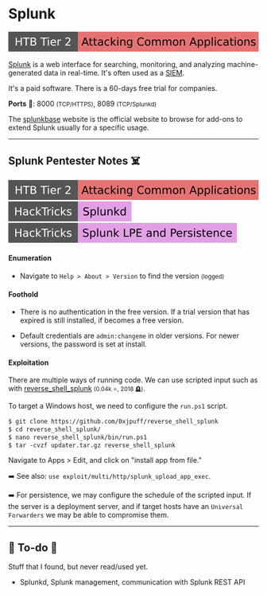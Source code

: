 # Splunk

[![attacking_common_applications](../../../../cybersecurity/_badges/htb/attacking_common_applications.svg)](https://academy.hackthebox.com/course/preview/attacking-common-applications)

<div class="row row-cols-lg-2"><div>

[Splunk](https://www.splunk.com/) is a web interface for searching, monitoring, and analyzing machine-generated data in real-time. It's often used as a [SIEM](/cybersecurity/blue-team/topics/logs.md#security-information-and-event-management-siem).

It's a paid software. There is a 60-days free trial for companies.

**Ports** 🐲: 8000 <small>(TCP/HTTPS)</small>, 8089 <small>(TCP/Splunkd)</small>

The [splunkbase](https://splunkbase.splunk.com/) website is the official website to browse for add-ons to extend Splunk usually for a specific usage.
</div><div>
</div></div>

<hr class="sep-both">

## Splunk Pentester Notes ☠️

[![attacking_common_applications](../../../../cybersecurity/_badges/htb/attacking_common_applications.svg)](https://academy.hackthebox.com/course/preview/attacking-common-applications)
[![splunkd](../../../../cybersecurity/_badges/hacktricks/splunkd.svg)](https://book.hacktricks.xyz/network-services-pentesting/8089-splunkd)
[![splunk_lpe_and_persistence](../../../../cybersecurity/_badges/hacktricks/splunk_lpe_and_persistence.svg)](https://book.hacktricks.xyz/linux-hardening/privilege-escalation/splunk-lpe-and-persistence)

<div class="row row-cols-lg-2"><div>

#### Enumeration

* Navigate to `Help > About > Version` to find the version <small>(logged)</small>

#### Foothold

* There is no authentication in the free version. If a trial version that has expired is still installed, if becomes a free version.

* Default credentials are `admin:changeme` in older versions. For newer versions, the password is set at install.
</div><div>

#### Exploitation

There are multiple ways of running code. We can use scripted input such as with [reverse_shell_splunk](https://github.com/0xjpuff/reverse_shell_splunk) <small>(0.04k ⭐, 2018 🪦)</small>.

To target a Windows host, we need to configure the `run.ps1` script.

```shell!
$ git clone https://github.com/0xjpuff/reverse_shell_splunk
$ cd reverse_shell_splunk/
$ nano reverse_shell_splunk/bin/run.ps1
$ tar -cvzf updater.tar.gz reverse_shell_splunk
```

Navigate to Apps > Edit, and click on "install app from file."

➡️ See also: `use exploit/multi/http/splunk_upload_app_exec`.

➡️ For persistence, we may configure the schedule of the scripted input. If the server is a deployment server, and if target hosts have an `Universal Forwarders` we may be able to compromise them.
</div></div>

<hr class="sep-both">

## 👻 To-do 👻

Stuff that I found, but never read/used yet.

<div class="row row-cols-lg-2"><div>

* Splunkd, Splunk management, communication with Splunk REST API
</div><div>
</div></div>